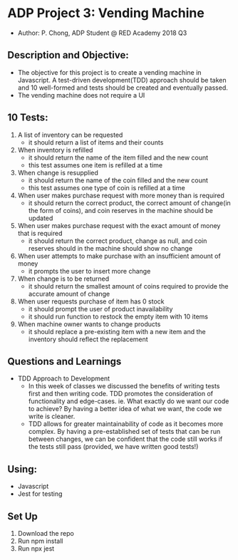 # ADP Project 3: Vending Machine

- Author: P. Chong, ADP Student @ RED Academy 2018 Q3

## Description and Objective:

- The objective for this project is to create a vending machine in Javascript. A test-driven development(TDD) approach should be taken and 10 well-formed and tests should be created and eventually passed.
- The vending machine does not require a UI

<!-- More information about the project and learnings can be found on the wiki. -->

## 10 Tests:

1. A list of inventory can be requested
   - it should return a list of items and their counts
1. When inventory is refilled
   - it should return the name of the item filled and the new count
   - this test assumes one item is refilled at a time
1. When change is resupplied
   - it should return the name of the coin filled and the new count
   - this test assumes one type of coin is refilled at a time
1. When user makes purchase request with more money than is required
   - it should return the correct product, the correct amount of change(in the form of coins), and coin reserves in the machine should be updated
1. When user makes purchase request with the exact amount of money that is required
   - it should return the correct product, change as null, and coin reserves should in the machine should show no change
1. When user attempts to make purchase with an insufficient amount of money
   - it prompts the user to insert more change
1. When change is to be returned
   - it should return the smallest amount of coins required to provide the accurate amount of change
1. When user requests purchase of item has 0 stock
   - it should prompt the user of product inavailability
   - it should run function to restock the empty item with 10 items
1. When machine owner wants to change products
   - it should replace a pre-existing item with a new item and the inventory should reflect the replacement

## Questions and Learnings

- TDD Approach to Development
  - In this week of classes we discussed the benefits of writing tests first and then writing code. TDD promotes the consideration of functionality and edge-cases. ie. What exactly do we want our code to achieve? By having a better idea of what we want, the code we write is cleaner.
  - TDD allows for greater maintainability of code as it becomes more complex. By having a pre-established set of tests that can be run between changes, we can be confident that the code still works if the tests still pass (provided, we have written good tests!)

## Using:

- Javascript
- Jest for testing

## Set Up

1. Download the repo
1. Run npm install
1. Run npx jest

<!-- ## Goals for Future Improvement: -->
